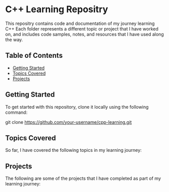 # C++ Learning Repositry

This repositry contains code and documentation of my journey learning C++
Each folder represents a different topic or project that I have worked on, and includes code samples, notes, and resources that I have used along the way.



## Table of Contents

- [Getting Started](#getting-started)
- [Topics Covered](#topics-covered)
- [Projects](#projects)


## Getting Started

To get started with this repository, clone it locally using the following command:

git clone https://github.com/your-username/cpp-learning.git


## Topics Covered

So far, I have covered the following topics in my learning journey:




## Projects

The following are some of the projects that I have completed as part of my learning journey:


